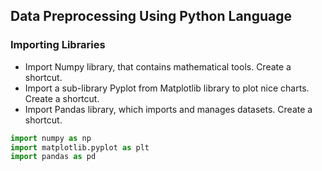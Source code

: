 ## Data Preprocessing Using Python Language

### Importing Libraries
- Import Numpy library, that contains mathematical tools. Create a shortcut.
- Import a sub-library Pyplot from Matplotlib library to plot nice charts. Create a shortcut.
- Import Pandas library, which imports and manages datasets. Create a shortcut.
```python
import numpy as np
import matplotlib.pyplot as plt
import pandas as pd
```
